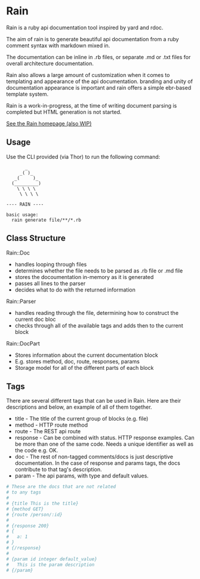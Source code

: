 # Rain

Rain is a ruby api documentation tool inspired by yard and rdoc.

The aim of rain is to generate beautiful api documentation from a ruby comment syntax with markdown mixed in.

The documentation can be inline in .rb files, or separate .md or .txt files for overall architecture documentation.

Rain also allows a large amount of customization when it comes to templating and appearance of the api documentation. branding and unity of documentation appearance is important and rain offers a simple ebr-based template system.

Rain is a work-in-progress, at the time of writing document parsing is completed but HTML generation is not started.

[See the Rain homepage (also WIP)](http://martin-brennan.github.io/rain)

## Usage
Use the CLI provided (via Thor) to run the following command:

```
       _
     _( )_
   _(     )_
  (_________)
    \ \ \ \
     \ \ \ \

---- RAIN ----

basic usage:
  rain generate file/**/*.rb
```

## Class Structure

Rain::Doc
- handles looping through files
- determines whether the file needs to be parsed as .rb file or .md file
- stores the docoumentation in-memory as it is generated
- passes all lines to the parser
- decides what to do with the returned information

Rain::Parser
- handles reading through the file, determining how to construct the current doc bloc
- checks through all of the available tags and adds then to the current block

Rain::DocPart
- Stores information about the current documentation block
- E.g. stores method, doc, route, responses, params
- Storage model for all of the different parts of each block

## Tags
There are several different tags that can be used in Rain. Here are their descriptions and below, an example of all of them together.

- title - The title of the current group of blocks (e.g. file)
- method - HTTP route method
- route - The REST api route
- response - Can be combined with status. HTTP response examples. Can be more than one of the same code. Needs a unique identifier as well as the code e.g. OK.
- doc - The rest of non-tagged comments/docs is just descriptive documentation. In the case of response and params tags, the docs contribute to that tag's description.
- param - The api params, with type and default values.

```ruby
# These are the docs that are not related
# to any tags
# 
# {title This is the title}
# {method GET}
# {route /person/:id}
#
# {response 200}
# {
#   a: 1
# }
# {/response}
# 
# {param id integer default_value}
#   This is the param description
# {/param}
```
